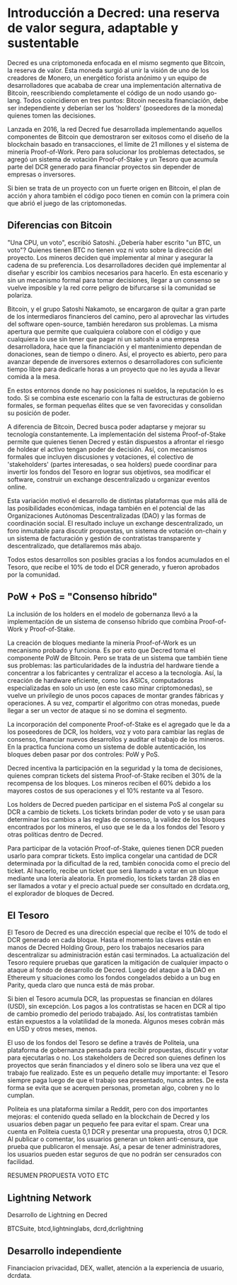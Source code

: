 # Introducción a Decred: una reserva de valor segura, adaptable y sustentable

Decred es una criptomoneda enfocada en el mismo segmento que Bitcoin, la reserva de valor. Esta moneda surgió al unir la visión de uno de los creadores de Monero, un energético forista anónimo y un equipo de desarrolladores que acababa de crear una implementación alternativa de Bitcoin, reescribiendo completamente el código de un nodo usando go-lang. Todos coincidieron en tres puntos: Bitcoin necesita financiación, debe ser independiente y deberían ser los 'holders' (poseedores de la moneda) quienes tomen las decisiones.

Lanzada en 2016, la red Decred fue desarrollada implementando aquellos componentes de Bitcoin que demostraron ser exitosos como el diseño de la blockchain basado en transacciones, el límite de 21 millones y el sistema de minería Proof-of-Work. Pero para solucionar los problemas detectados, se agregó un sistema de votación Proof-of-Stake y un Tesoro que acumula parte del DCR generado para financiar proyectos sin depender de empresas o inversores.

Si bien se trata de un proyecto con un fuerte origen en Bitcoin, el plan de acción y ahora también el código poco tienen en común con la primera coin que abrió el juego de las criptomonedas.

## Diferencias con Bitcoin

"Una CPU, un voto", escribió Satoshi. ¿Debería haber escrito "un BTC, un voto"? Quienes tienen BTC no tienen voz ni voto sobre la dirección del proyecto. Los mineros deciden qué implementar al minar y asegurar la cadena de su preferencia. Los desarrolladores deciden qué implementar al diseñar y escribir los cambios necesarios para hacerlo. En esta escenario y sin un mecanismo formal para tomar decisiones, llegar a un consenso se vuelve imposible y la red corre peligro de bifurcarse si la comunidad se polariza.

Bitcoin, y el grupo Satoshi Nakamoto, se encargaron de quitar a gran parte de los intermediaros financieros del camino, pero al aprovechar las virtudes del software open-source, también heredaron sus problemas. La misma apertura que permite que cualquiera colabore con el código y que cualquiera lo use sin tener que pagar ni un satoshi a una empresa desarrolladora, hace que la financiación y el mantenimiento dependan de donaciones, sean de tiempo o dinero. Así, el proyecto es abierto, pero para avanzar depende de inversores externos o desarrolladores con suficiente tiempo libre para dedicarle horas a un proyecto que no les ayuda a llevar comida a la mesa.

En estos entornos donde no hay posiciones ni sueldos, la reputación lo es todo. Si se combina este escenario con la falta de estructuras de gobierno formales, se forman pequeñas élites que se ven favorecidas y consolidan su posición de poder.

A diferencia de Bitcoin, Decred busca poder adaptarse y mejorar su tecnología constantemente. La implementación del sistema Proof-of-Stake permite que quienes tienen Decred y están dispuestos a afrontar el riesgo de holdear el activo tengan poder de decisión. Así, con mecanismos formales que incluyen discusiones y votaciones, el colectivo de 'stakeholders' (partes interesadas, o sea holders) puede coordinar para invertir los fondos del Tesoro en lograr sus objetivos, sea modificar el software, construir un exchange descentralizado u organizar eventos online.

Esta variación motivó el desarrollo de distintas plataformas que más allá de las posibilidades económicas, indaga también en el potencial de las Organizaciones Autónomas Descentralizadas (DAO) y las formas de coordinación social. El resultado incluye un exchange descentralizado, un foro inmutable para discutir propuestas, un sistema de votación on-chain y un sistema de facturación y gestión de contratistas transparente y descentralizado, que detallaremos más abajo.

Todos estos desarrollos son posibles gracias a los fondos acumulados en el Tesoro, que recibe el 10% de todo el DCR generado, y fueron aprobados por la comunidad.

## PoW + PoS = "Consenso híbrido"

La inclusión de los holders en el modelo de gobernanza llevó a la implementación de un sistema de consenso híbrido que combina Proof-of-Work y Proof-of-Stake.

La creación de bloques mediante la minería Proof-of-Work es un mecanismo probado y funciona. Es por esto que Decred toma el componente PoW de Bitcoin. Pero se trata de un sistema que también tiene sus problemas: las particularidades de la industria del hardware tiende a concentrar a los fabricantes y centralizar el acceso a la tecnología. Así, la creación de hardware eficiente, como los ASICs, computadoras especializadas en solo un uso (en este caso minar criptomonedas), se vuelve un privilegio de unos pocos capaces de montar grandes fábricas y operaciones. A su vez, compartir el algoritmo con otras monedas, puede llegar a ser un vector de ataque si no se domina el segmento.

La incorporación del componente Proof-of-Stake es el agregado que le da a los poseedores de DCR, los holders, voz y voto para cambiar las reglas de consenso, financiar nuevos desarrollos y auditar el trabajo de los mineros. En la practica funciona como un sistema de doble autenticación, los bloques deben pasar por dos controles: PoW y PoS.

Decred incentiva la participación en la seguridad y la toma de decisiones, quienes compran tickets del sistema Proof-of-Stake reciben el 30% de la recompensa de los bloques. Los mineros reciben el 60% debido a los mayores costos de sus operaciones y el 10% restante va al Tesoro.

Los holders de Decred pueden participar en el sistema PoS al congelar su DCR a cambio de tickets. Los tickets brindan poder de voto y se usan para determinar los cambios a las reglas de consenso, la validez de los bloques encontrados por los mineros, el uso que se le da a los fondos del Tesoro y otras políticas dentro de Decred.

Para participar de la votación Proof-of-Stake, quienes tienen DCR pueden usarlo para comprar tickets. Esto implica congelar una cantidad de DCR determinada por la dificultad de la red, también conocida como el precio del ticket. Al hacerlo, recibe un ticket que será llamado a votar en un bloque mediante una lotería aleatoria. En promedio, los tickets tardan 28 días en ser llamados a votar y el precio actual puede ser consultado en dcrdata.org, el explorador de bloques de Decred.

## El Tesoro

El Tesoro de Decred es una dirección especial que recibe el 10% de todo el DCR generado en cada bloque. Hasta el momento las claves están en manos de Decred Holding Group, pero los trabajos necesarios para descentralizar su administración están casi terminados. La actualización del Tesoro requiere pruebas que garaticen la mitigación de cualquier impacto o ataque al fondo de desarrollo de Decred. Luego del ataque a la DAO en Ethereum y situaciones como los fondos congelados debido a un bug en Parity, queda claro que nunca está de más probar.

Si bien el Tesoro acumula DCR, las propuestas se financian en dólares (USD), sin excepción. Los pagos a los contratistas se hacen en DCR al tipo de cambio promedio del periodo trabajado. Así, los contratistas también están expuestos a la volatilidad de la moneda. Algunos meses cobrán más en USD y otros meses, menos.

El uso de los fondos del Tesoro se define a través de Politeia, una plataforma de gobernanza pensada para recibir propuestas, discutir y votar para ejecutarlas o no. Los stakeholders de Decred son quienes definen los proyectos que serán financiados y el dinero solo se libera una vez que el trabajo fue realizado. Este es un pequeño detalle muy importante: el Tesoro siempre paga luego de que el trabajo sea presentado, nunca antes. De esta forma se evita que se acerquen personas, prometan algo, cobren y no lo cumplan.

Politeia es una plataforma similar a Reddit, pero con dos importantes mejoras: el contenido queda sellado en la blockchain de Decred y los usuarios deben pagar un pequeño fee para evitar el spam. Crear una cuenta en Politeia cuesta 0,1 DCR y presentar una propuesta, otros 0,1 DCR. Al publicar o comentar, los usuarios generan un token anti-censura, que prueba que publicaron el mensaje. Así, a pesar de tener administradores, los usuarios pueden estar seguros de que no podrán ser censurados con facilidad.

RESUMEN PROPUESTA VOTO ETC

## Lightning Network

Desarrollo de Lightning en Decred

BTCSuite, btcd,lightninglabs, dcrd,dcrlightning

## Desarrollo independiente

Financiacion privacidad, DEX, wallet, atención a la experiencia de usuario, dcrdata.

